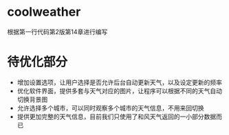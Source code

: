 # coolweather
根据第一行代码第2版第14章进行编写
# 待优化部分
* 增加设置选项，让用户选择是否允许后台自动更新天气，以及设定更新的频率
* 优化软件界面，提供多套与天气对应的图片，让程序可以根据不同的天气自动切换背景图
* 允许选择多个城市，可以同时观察多个城市的天气信息，不用来回切换
* 提供更加完整的天气信息，目前我们只使用了和风天气返回的一小部分数据而已
